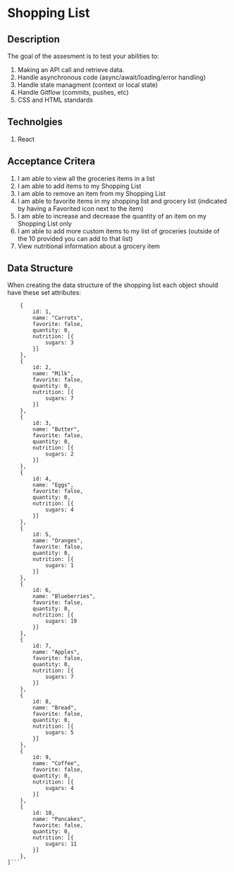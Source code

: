 # Shopping List

## Description

The goal of the assesment is to test your abilities to:

1. Making an API call and retrieve data. 
2. Handle asynchronous code (async/await/loading/error handling)
3. Handle state managment (context or local state)
4. Handle Gitflow (commits, pushes, etc)
5. CSS and HTML standards

## Technolgies

1. React

## Acceptance Critera

1. I am able to view all the groceries items in a list
2. I am able to add items to my Shopping List
3. I am able to remove an item from my Shopping List
4. I am able to favorite items in my shopping list and grocery list (indicated by having a Favorited icon next to the item)
5. I am able to increase and decrease the quantity of an item on my Shopping List only
6. I am able to add more custom items to my list of groceries (outside of the 10 provided you can add to that list)
7. View nutritional information about a grocery item

## Data Structure

When creating the data structure of the shopping list each object should have these set attributes:

```const shoppingList = [
    {
        id: 1,
        name: "Carrots",
        favorite: false,
        quantity: 0,
        nutrition: [{
            sugars: 3
        }]
    },
    {
        id: 2,
        name: "Milk",
        favorite: false,
        quantity: 0,
        nutrition: [{
            sugars: 7
        }]
    },
    {
        id: 3,
        name: "Butter",
        favorite: false,
        quantity: 0,
        nutrition: [{
            sugars: 2
        }]
    },
    {
        id: 4,
        name: "Eggs",
        favorite: false,
        quantity: 0,
        nutrition: [{
            sugars: 4
        }]
    },
    {
        id: 5,
        name: "Oranges",
        favorite: false,
        quantity: 0,
        nutrition: [{
            sugars: 1
        }]
    },
    {
        id: 6,
        name: "Blueberries",
        favorite: false,
        quantity: 0,
        nutrition: [{
            sugars: 19
        }]
    },
    {
        id: 7,
        name: "Apples",
        favorite: false,
        quantity: 0,
        nutrition: [{
            sugars: 7
        }]
    },
    {
        id: 8,
        name: "Bread",
        favorite: false,
        quantity: 0,
        nutrition: [{
            sugars: 5
        }]
    },
    {
        id: 9,
        name: "Coffee",
        favorite: false,
        quantity: 0,
        nutrition: [{
            sugars: 4
        }]
    },
    {
        id: 10,
        name: "Pancakes",
        favorite: false,
        quantity: 0,
        nutrition: [{
            sugars: 11
        }]
    },
]```
